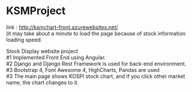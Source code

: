 # KSMProject

link : http://ksmchart-front.azurewebsites.net/<br>
(it may take about a minute to load the page because of stock information loading speed. 

Stock Display website project<br>
#1 Implemented Front End using Angular.<br>
#2 Django and Django Rest Framework is used for back-end environment.<br>
#3 Bootstrap 4, Font Awesome 4, HighCharts, Pandas are used<br>
#3 The main page shows KOSPI stock chart, and if you click other market name, the chart changes to it.<br>
